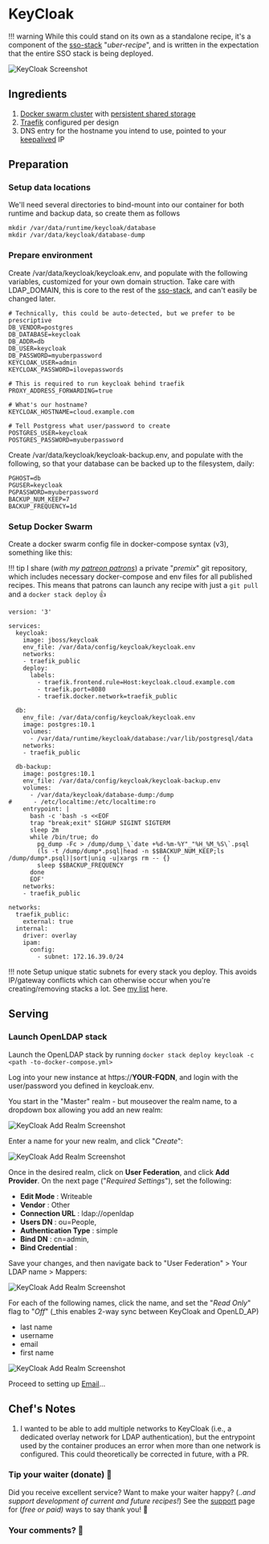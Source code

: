 # KeyCloak

!!! warning
    While this could stand on its own as a standalone recipe, it's a component of the [sso-stack](/recipes/sso-stack/) "_uber-recipe_", and is written in the expectation that the entire SSO stack is being deployed.

![KeyCloak Screenshot](../images/keycloak.png)

## Ingredients

1. [Docker swarm cluster](/ha-docker-swarm/design/) with [persistent shared storage](/ha-docker-swarm/shared-storage-ceph.md)
2. [Traefik](/ha-docker-swarm/traefik_public) configured per design
3. DNS entry for the hostname you intend to use, pointed to your [keepalived](ha-docker-swarm/keepalived/) IP

## Preparation

### Setup data locations

We'll need several directories to bind-mount into our container for both runtime and backup data, so create them as follows

```
mkdir /var/data/runtime/keycloak/database
mkdir /var/data/keycloak/database-dump
```

### Prepare environment

Create /var/data/keycloak/keycloak.env, and populate with the following variables, customized for your own domain struction. Take care with LDAP_DOMAIN, this is core to the rest of the [sso-stack](/recipes/sso-stack/), and can't easily be changed later.
```
# Technically, this could be auto-detected, but we prefer to be prescriptive
DB_VENDOR=postgres
DB_DATABASE=keycloak
DB_ADDR=db
DB_USER=keycloak
DB_PASSWORD=myuberpassword
KEYCLOAK_USER=admin
KEYCLOAK_PASSWORD=ilovepasswords

# This is required to run keycloak behind traefik
PROXY_ADDRESS_FORWARDING=true

# What's our hostname?
KEYCLOAK_HOSTNAME=cloud.example.com

# Tell Postgress what user/password to create
POSTGRES_USER=keycloak
POSTGRES_PASSWORD=myuberpassword
```

Create /var/data/keycloak/keycloak-backup.env, and populate with the following, so that your database can be backed up to the filesystem, daily:

```
PGHOST=db
PGUSER=keycloak
PGPASSWORD=myuberpassword
BACKUP_NUM_KEEP=7
BACKUP_FREQUENCY=1d
```

### Setup Docker Swarm

Create a docker swarm config file in docker-compose syntax (v3), something like this:

!!! tip
        I share (_with my [patreon patrons](https://www.patreon.com/funkypenguin)_) a private "_premix_" git repository, which includes necessary docker-compose and env files for all published recipes. This means that patrons can launch any recipe with just a ```git pull``` and a ```docker stack deploy``` 👍
```
version: '3'

services:
  keycloak:
    image: jboss/keycloak
    env_file: /var/data/config/keycloak/keycloak.env
    networks:
    - traefik_public
    deploy:
      labels:
        - traefik.frontend.rule=Host:keycloak.cloud.example.com
        - traefik.port=8080
        - traefik.docker.network=traefik_public

  db:
    env_file: /var/data/config/keycloak/keycloak.env
    image: postgres:10.1
    volumes:
      - /var/data/runtime/keycloak/database:/var/lib/postgresql/data
    networks:
    - traefik_public

  db-backup:
    image: postgres:10.1
    env_file: /var/data/config/keycloak/keycloak-backup.env
    volumes:
      - /var/data/keycloak/database-dump:/dump
#      - /etc/localtime:/etc/localtime:ro
    entrypoint: |
      bash -c 'bash -s <<EOF
      trap "break;exit" SIGHUP SIGINT SIGTERM
      sleep 2m
      while /bin/true; do
        pg_dump -Fc > /dump/dump_\`date +%d-%m-%Y"_"%H_%M_%S\`.psql
        (ls -t /dump/dump*.psql|head -n $$BACKUP_NUM_KEEP;ls /dump/dump*.psql)|sort|uniq -u|xargs rm -- {}
        sleep $$BACKUP_FREQUENCY
      done
      EOF'
    networks:
    - traefik_public

networks:
  traefik_public:
    external: true
  internal:
    driver: overlay
    ipam:
      config:
        - subnet: 172.16.39.0/24
```

!!! note
    Setup unique static subnets for every stack you deploy. This avoids IP/gateway conflicts which can otherwise occur when you're creating/removing stacks a lot. See [my list](/reference/networks/) here.


## Serving

### Launch OpenLDAP stack

Launch the OpenLDAP stack by running ```docker stack deploy keycloak -c <path -to-docker-compose.yml>```

Log into your new instance at https://**YOUR-FQDN**, and login with the user/password you defined in keycloak.env.

You start in the "Master" realm - but mouseover the realm name, to a dropdown box allowing you add an new realm:

![KeyCloak Add Realm Screenshot](/images/sso-stack-keycloak-1.png)

Enter a name for your new realm, and click "_Create_":

![KeyCloak Add Realm Screenshot](/images/sso-stack-keycloak-2.png)

Once in the desired realm, click on **User Federation**, and click **Add Provider**. On the next page ("_Required Settings_"), set the following:

* **Edit Mode** : Writeable
* **Vendor** : Other
* **Connection URL** : ldap://openldap
* **Users DN** : ou=People,<your base DN>
* **Authentication Type** : simple
* **Bind DN** : cn=admin,<your base DN>
* **Bind Credential** : <your chosen admin password>

Save your changes, and then navigate back to "User Federation" > Your LDAP name > Mappers:

![KeyCloak Add Realm Screenshot](/images/sso-stack-keycloak-3.png)

For each of the following names, click the name, and set the "_Read Only_" flag to "_Off_" (_this enables 2-way sync between KeyCloak and OpenLD_AP)

* last name
* username
* email
* first name

![KeyCloak Add Realm Screenshot](/images/sso-stack-keycloak-4.png)

Proceed to setting up [Email](/recipes/sso-stack/docker-mailserver/)...

## Chef's Notes

1. I wanted to be able to add multiple networks to KeyCloak (i.e., a dedicated overlay network for LDAP authentication), but the entrypoint used by the container produces an error when more than one network is configured. This could theoretically be corrected in future, with a PR.

### Tip your waiter (donate) 👏

Did you receive excellent service? Want to make your waiter happy? (_..and support development of current and future recipes!_) See the [support](/support/) page for (_free or paid)_ ways to say thank you! 👏

### Your comments? 💬
